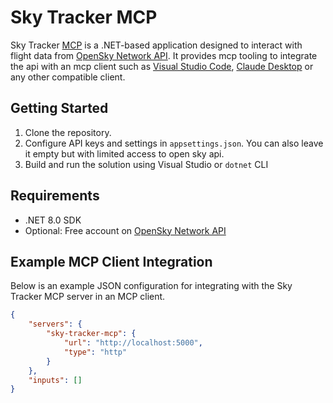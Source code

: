 # Sky Tracker MCP
Sky Tracker [MCP](https://de.wikipedia.org/wiki/Model_Context_Protocol) is a .NET-based application designed to interact with flight data from [OpenSky Network API](https://opensky-network.org/data/api). It provides mcp tooling to integrate the api with an mcp client such as [Visual Studio Code](https://code.visualstudio.com/download), [Claude Desktop](https://claude.ai/download) or any other compatible client.

## Getting Started
1. Clone the repository.
2. Configure API keys and settings in `appsettings.json`. You can also leave it empty but with limited access to open sky api.
3. Build and run the solution using Visual Studio or `dotnet` CLI

## Requirements
- .NET 8.0 SDK
- Optional: Free account on [OpenSky Network API](https://opensky-network.org/data/api)

## Example MCP Client Integration

Below is an example JSON configuration for integrating with the Sky Tracker MCP server in an MCP client.

```json
{
	"servers": {
		"sky-tracker-mcp": {
			"url": "http://localhost:5000",
			"type": "http"
		}
	},
	"inputs": []
}
```
